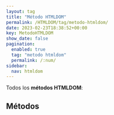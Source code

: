 ```yaml
---
layout: tag
title: "Método HTMLDOM"
permalink: /HTMLDOM/tag/metodo-htmldom/
date: 2023-02-23T18:38:52+00:00
key: MetodoHTMLDOM
show_date: false
pagination: 
  enabled: true
  tag: "metodo htmldom"
  permalink: /:num/    
sidebar:
  nav: htmldom
---
```


Todos los <strong>métodos HTMLDOM</strong>:
<h2>Métodos</h2>